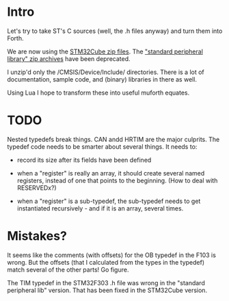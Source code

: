 # Intro

Let's try to take ST's C sources (well, the .h files anyway) and turn them into
Forth.

We are now using the [STM32Cube zip
files](https://www.st.com/en/embedded-software/stm32cube-mcu-packages.html).
The ["standard peripheral library" zip
archives](https://www.st.com/content/st_com/en/products/embedded-software/mcus-embedded-software/stm32-embedded-software/stm32-standard-peripheral-libraries.html)
have been deprecated.

I unzip'd only the <chip>/CMSIS/Device/Include/ directories. There is a lot of
documentation, sample code, and (binary) libraries in there as well.

Using Lua I hope to transform these into useful muforth equates.

# TODO

Nested typedefs break things. CAN andd HRTIM are the major culprits. The
typedef code needs to be smarter about several things. It needs to:

* record its size after its fields have been defined

* when a "register" is really an array, it should create several named
  registers, instead of one that points to the beginning. (How to deal with
  RESERVEDx?)

* when a "register" is a sub-typedef, the sub-typedef needs to get instantiated
  recursively - and if it is an array, several times.

# Mistakes?

It seems like the comments (with offsets) for the OB typedef in the F103 is
wrong. But the offsets (that I calculated from the types in the typedef) match
several of the other parts! Go figure.

The TIM typedef in the STM32F303 .h file was wrong in the "standard peripheral
lib" version. That has been fixed in the STM32Cube version.

